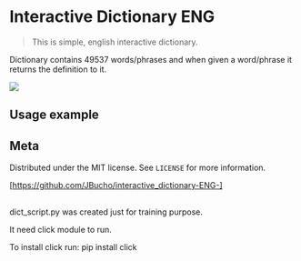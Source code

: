 # Interactive Dictionary ENG
> This is simple, english interactive dictionary.


Dictionary contains 49537 words/phrases and when given a word/phrase it returns the definition to it.

![](header.png)


## Usage example




## Meta

Distributed under the MIT license. See ``LICENSE`` for more information.

[https://github.com/JBucho/interactive_dictionary-ENG-]

##
dict_script.py was created just for training purpose.

It need click module to run.

To install click run:
pip install click